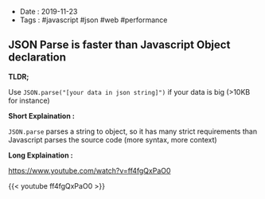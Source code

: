 - Date : 2019-11-23
- Tags : #javascript #json #web #performance

## JSON Parse is faster than Javascript Object declaration

**TLDR;**

Use `JSON.parse("[your data in json string]")` if your data is big (>10KB for instance)

**Short Explaination :**

`JSON.parse` parses a string to object, so it has many strict requirements than Javascript parses the source code (more syntax, more context)

**Long Explaination :**

https://www.youtube.com/watch?v=ff4fgQxPaO0

{{< youtube ff4fgQxPaO0 >}}

